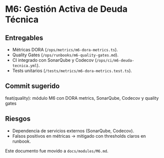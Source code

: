 
# M6: Gestión Activa de Deuda Técnica

## Entregables
- Métricas DORA (`/ops/metrics/m6-dora-metrics.ts`).
- Quality Gates (`/ops/runbooks/m6-quality-gates.md`).
- CI integrado con SonarQube y Codecov (`/ops/ci/m6-deuda-tecnica.yml`).
- Tests unitarios (`/tests/metrics/m6-dora-metrics.test.ts`).

## Commit sugerido


feat(quality): módulo M6 con DORA metrics, SonarQube, Codecov y quality gates


## Riesgos
- Dependencia de servicios externos (SonarQube, Codecov).
- Falsos positivos en métricas → mitigado con thresholds claros en runbook.


Este documento fue movido a `docs/modules/M6.md`.

